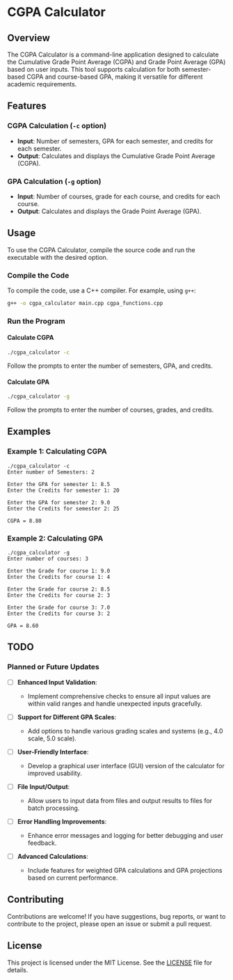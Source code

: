 # CGPA Calculator

## Overview

The CGPA Calculator is a command-line application designed to calculate the Cumulative Grade Point Average (CGPA) and Grade Point Average (GPA) based on user inputs. This tool supports calculation for both semester-based CGPA and course-based GPA, making it versatile for different academic requirements.

## Features

### CGPA Calculation (`-c` option)
- **Input**: Number of semesters, GPA for each semester, and credits for each semester.
- **Output**: Calculates and displays the Cumulative Grade Point Average (CGPA).

### GPA Calculation (`-g` option)
- **Input**: Number of courses, grade for each course, and credits for each course.
- **Output**: Calculates and displays the Grade Point Average (GPA).

## Usage

To use the CGPA Calculator, compile the source code and run the executable with the desired option.

### Compile the Code
To compile the code, use a C++ compiler. For example, using `g++`:

```sh
g++ -o cgpa_calculator main.cpp cgpa_functions.cpp
```

### Run the Program

#### Calculate CGPA
```sh
./cgpa_calculator -c
```
Follow the prompts to enter the number of semesters, GPA, and credits.

#### Calculate GPA
```sh
./cgpa_calculator -g
```
Follow the prompts to enter the number of courses, grades, and credits.

## Examples

### Example 1: Calculating CGPA
```
./cgpa_calculator -c
Enter number of Semesters: 2

Enter the GPA for semester 1: 8.5
Enter the Credits for semester 1: 20

Enter the GPA for semester 2: 9.0
Enter the Credits for semester 2: 25

CGPA = 8.80
```

### Example 2: Calculating GPA
```
./cgpa_calculator -g
Enter number of courses: 3

Enter the Grade for course 1: 9.0
Enter the Credits for course 1: 4

Enter the Grade for course 2: 8.5
Enter the Credits for course 2: 3

Enter the Grade for course 3: 7.0
Enter the Credits for course 3: 2

GPA = 8.60
```

## TODO

### Planned or Future Updates
- [ ] **Enhanced Input Validation**:
   - Implement comprehensive checks to ensure all input values are within valid ranges and handle unexpected inputs gracefully.

- [ ] **Support for Different GPA Scales**:
   - Add options to handle various grading scales and systems (e.g., 4.0 scale, 5.0 scale).

- [ ] **User-Friendly Interface**:
   - Develop a graphical user interface (GUI) version of the calculator for improved usability.

- [ ] **File Input/Output**:
   - Allow users to input data from files and output results to files for batch processing.

- [ ] **Error Handling Improvements**:
   - Enhance error messages and logging for better debugging and user feedback.

- [ ] **Advanced Calculations**:
   - Include features for weighted GPA calculations and GPA projections based on current performance.

## Contributing

Contributions are welcome! If you have suggestions, bug reports, or want to contribute to the project, please open an issue or submit a pull request.

## License

This project is licensed under the MIT License. See the [LICENSE](./LICENSE) file for details.
